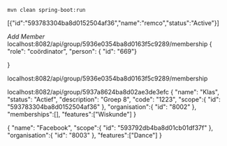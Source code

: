 
    mvn clean spring-boot:run


[{"id":"593783304ba8d0152504af36","name":"remco","status":"Active"}]

*Add Member*
localhost:8082/api/group/5936e0354ba8d0163f5c9289/membership
{
  "role": "coördinator",
  "person": {
  "id": "669"}

}

localhost:8082/api/group/5936e0354ba8d0163f5c9289/membership


localhost:8082/api/group/5937a8624ba8d02ae3de3efc
{
"name": "Klas",
"status": "Actief",
"description": "Groep 8",
"code": "1223",
"scope":{
"id": "593783304ba8d0152504af36"
},
"organisation":{
"id": "8002"
},
"memberships":[],
"features":["Wiskunde"]
}

{
"name": "Facebook",
"scope":{
"id": "593792db4ba8d01cb01df37f"
},
"organisation":{
"id": "8003"
},
"features":["Dance"]
}